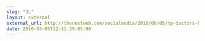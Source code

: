 ```yaml
---
slug: "3L"
layout: external
external_url: http://thenextweb.com/socialmedia/2010/08/05/hp-doctors-know-how-tweets-become-influencial-really/
date: 2010-08-05T12:11:39-05:00
---
```

